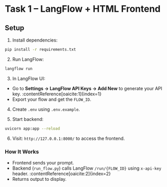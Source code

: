 # Task 1 – LangFlow + HTML Frontend

## Setup

1. Install dependencies:
```bash
pip install -r requirements.txt 
```

2. Run LangFlow:
```bash
langflow run
```

3. In LangFlow UI:
- Go to **Settings → LangFlow API Keys → Add New** to generate your API key. :contentReference[oaicite:1]{index=1}
- Export your flow and get the `FLOW_ID`.

4. Create `.env` using `.env.example`.

5. Start backend:
```bash
uvicorn app:app --reload
```

6. Visit: `http://127.0.0.1:8000/` to access the frontend.

### How It Works

- Frontend sends your prompt.
- Backend (`run_flow.py`) calls LangFlow `/run/{FLOW_ID}` using `x-api-key` header. :contentReference[oaicite:2]{index=2}
- Returns output to display.

